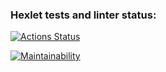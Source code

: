 ### Hexlet tests and linter status:
[![Actions Status](https://github.com/deadcadet/python-project-49/actions/workflows/hexlet-check.yml/badge.svg)](https://github.com/deadcadet/python-project-49/actions)

[![Maintainability](https://api.codeclimate.com/v1/badges/b397fecb326f90c3153c/maintainability)](https://codeclimate.com/github/deadcadet/python-project-49/maintainability)
